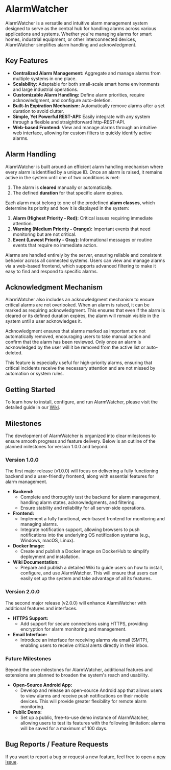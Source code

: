 # AlarmWatcher

AlarmWatcher is a versatile and intuitive alarm management system designed to serve as the central hub for handling alarms across various applications and systems. Whether you're managing alarms for smart homes, industrial equipment, or other interconnected devices, AlarmWatcher simplifies alarm handling and acknowledgment.

## Key Features

- **Centralized Alarm Management:** Aggregate and manage alarms from multiple systems in one place.
- **Scalability:** Adaptable for both small-scale smart home environments and large industrial operations.
- **Customizable Alarm Handling:** Define alarm priorities, require acknowledgment, and configure auto-deletion.
- **Built-In Expiration Mechanism:** Automatically remove alarms after a set duration to avoid clutter.
- **Simple, Yet Powerful REST-API:** Easily integrate with any system through a flexible and straightforward http-REST-API.
- **Web-based Frontend:** View and manage alarms through an intuitive web interface, allowing for custom filters to quickly identify active alarms.

## Alarm Handling

AlarmWatcher is built around an efficient alarm handling mechanism where every alarm is identified by a unique ID. Once an alarm is raised, it remains active in the system until one of two conditions is met:

1. The alarm is **cleared** manually or automatically.
2. The defined **duration** for that specific alarm expires.

Each alarm must belong to one of the predefined **alarm classes**, which determine its priority and how it is displayed in the system:

1. **Alarm (Highest Priority - Red):** Critical issues requiring immediate attention.
2. **Warning (Medium Priority - Orange):** Important events that need monitoring but are not critical.
3. **Event (Lowest Priority - Gray):** Informational messages or routine events that require no immediate action.

Alarms are handled entirely by the server, ensuring reliable and consistent behavior across all connected systems. Users can view and manage alarms via a web-based frontend, which supports advanced filtering to make it easy to find and respond to specific alarms.

## Acknowledgment Mechanism

AlarmWatcher also includes an acknowledgment mechanism to ensure critical alarms are not overlooked. When an alarm is raised, it can be marked as requiring acknowledgment. This ensures that even if the alarm is cleared or its defined duration expires, the alarm will remain visible in the system until a user acknowledges it.

Acknowledgment ensures that alarms marked as important are not automatically removed, encouraging users to take manual action and confirm that the alarm has been reviewed. Only once an alarm is acknowledged by the user will it be removed from the active list or auto-deleted.

This feature is especially useful for high-priority alarms, ensuring that critical incidents receive the necessary attention and are not missed by automation or system rules.

## Getting Started

To learn how to install, configure, and run AlarmWatcher, please visit the detailed guide in our [Wiki](https://github.com/johnny-de/alarmwatcher/wiki).

## Milestones

The development of AlarmWatcher is organized into clear milestones to ensure smooth progress and feature delivery. Below is an outline of the planned milestones for version 1.0.0 and beyond.

### Version 1.0.0

The first major release (v1.0.0) will focus on delivering a fully functioning backend and a user-friendly frontend, along with essential features for alarm management.
- **Backend:**
  - Complete and thoroughly test the backend for alarm management, handling alarm states, acknowledgments, and filtering.
  - Ensure stability and reliability for all server-side operations.
- **Frontend:**
  - Implement a fully functional, web-based frontend for monitoring and managing alarms.
  - Integrate notification support, allowing browsers to push notifications into the underlying OS notification systems (e.g., Windows, macOS, Linux).
- **Docker Image:**
  - Create and publish a Docker image on DockerHub to simplify deployment and installation.
- **Wiki Documentation:**
  - Prepare and publish a detailed Wiki to guide users on how to install, configure, and use AlarmWatcher. This will ensure that users can easily set up the system and take advantage of all its features.

### Version 2.0.0

The second major release (v2.0.0) will enhance AlarmWatcher with additional features and interfaces.
- **HTTPS Support:**
  - Add support for secure connections using HTTPS, providing encryption for alarm monitoring and management.
- **Email Interface:**
  - Introduce an interface for receiving alarms via email (SMTP), enabling users to receive critical alerts directly in their inbox.

### Future Milestones

Beyond the core milestones for AlarmWatcher, additional features and extensions are planned to broaden the system's reach and usability.
- **Open-Source Android App:**
  - Develop and release an open-source Android app that allows users to view alarms and receive push notifications on their mobile devices. This will provide greater flexibility for remote alarm monitoring.
- **Public Demo:**
  - Set up a public, free-to-use demo instance of AlarmWatcher, allowing users to test its features with the following limitation: alarms will be saved for a maximum of 100 days.


## Bug Reports / Feature Requests

If you want to report a bug or request a new feature, feel free to open a [new issue](https://github.com/johnny-de/alarmwatcher/issues).
